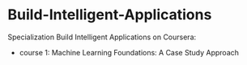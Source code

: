 # Build-Intelligent-Applications

Specialization  Build Intelligent Applications on Coursera:

* course 1: Machine Learning Foundations: A Case Study Approach
